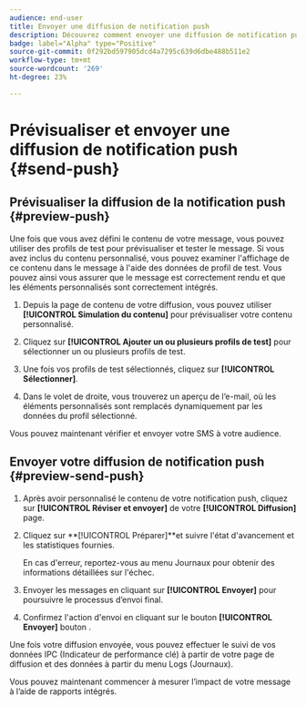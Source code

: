 ```yaml
---
audience: end-user
title: Envoyer une diffusion de notification push
description: Découvrez comment envoyer une diffusion de notification push avec Adobe Campaign Web
badge: label="Alpha" type="Positive"
source-git-commit: 0f292bd597905dcd4a7295c639d6dbe488b511e2
workflow-type: tm+mt
source-wordcount: '269'
ht-degree: 23%

---
```


# Prévisualiser et envoyer une diffusion de notification push {#send-push}

## Prévisualiser la diffusion de la notification push {#preview-push}

Une fois que vous avez défini le contenu de votre message, vous pouvez utiliser des profils de test pour prévisualiser et tester le message. Si vous avez inclus du contenu personnalisé, vous pouvez examiner l&#39;affichage de ce contenu dans le message à l&#39;aide des données de profil de test. Vous pouvez ainsi vous assurer que le message est correctement rendu et que les éléments personnalisés sont correctement intégrés.

1. Depuis la page de contenu de votre diffusion, vous pouvez utiliser **[!UICONTROL Simulation du contenu]** pour prévisualiser votre contenu personnalisé.

1. Cliquez sur **[!UICONTROL Ajouter un ou plusieurs profils de test]** pour sélectionner un ou plusieurs profils de test.

1. Une fois vos profils de test sélectionnés, cliquez sur **[!UICONTROL Sélectionner]**.

1. Dans le volet de droite, vous trouverez un aperçu de l’e-mail, où les éléments personnalisés sont remplacés dynamiquement par les données du profil sélectionné.

Vous pouvez maintenant vérifier et envoyer votre SMS à votre audience.

## Envoyer votre diffusion de notification push {#preview-send-push}

1. Après avoir personnalisé le contenu de votre notification push, cliquez sur **[!UICONTROL Réviser et envoyer]** de votre **[!UICONTROL Diffusion]** page.

1. Cliquez sur **[!UICONTROL Préparer]**et suivre l&#39;état d&#39;avancement et les statistiques fournies.

   En cas d&#39;erreur, reportez-vous au menu Journaux pour obtenir des informations détaillées sur l&#39;échec.

1. Envoyer les messages en cliquant sur **[!UICONTROL Envoyer]** pour poursuivre le processus d’envoi final.

1. Confirmez l&#39;action d&#39;envoi en cliquant sur le bouton **[!UICONTROL Envoyer]** bouton .

Une fois votre diffusion envoyée, vous pouvez effectuer le suivi de vos données IPC (Indicateur de performance clé) à partir de votre page de diffusion et des données à partir du menu Logs (Journaux).

Vous pouvez maintenant commencer à mesurer l’impact de votre message à l’aide de rapports intégrés.
